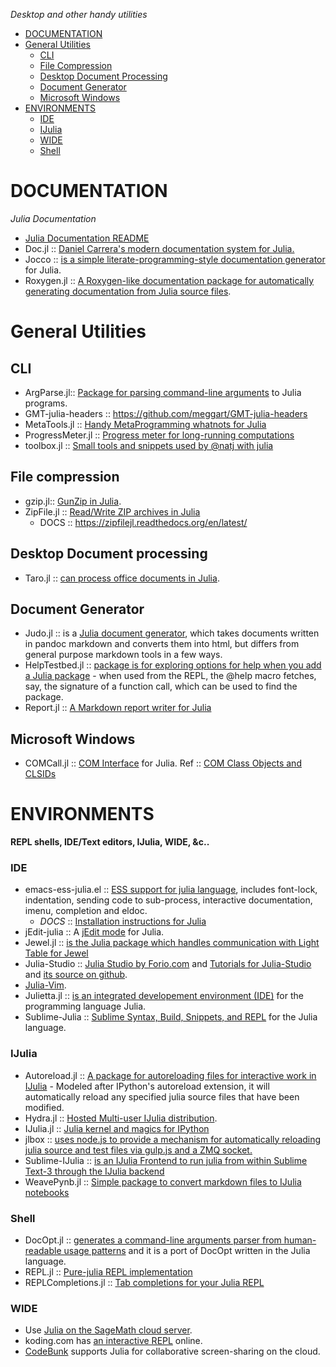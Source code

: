 *Desktop and other handy utilities*

* [DOCUMENTATION](#documentation)
* [General Utilities](#general-utilities)
   * [CLI](#cli)
   * [File Compression](#file-compression)  
   * [Desktop Document Processing](#desktop-document-processing)
   * [Document Generator](#document-generator) 
   * [Microsoft Windows](#microsoft-windows)
* [ENVIRONMENTS](#environments)    
   * [IDE](#ide)
   * [IJulia](#ijulia)
   * [WIDE](#wide)    
   * [Shell](#shell)


# DOCUMENTATION
*Julia Documentation*
* [Julia Documentation README](https://github.com/JuliaLang/julia/blob/master/doc/README.md)
* Doc.jl :: [Daniel Carrera's modern documentation system for Julia.](https://github.com/dcarrera/Doc.jl)
* Jocco :: [is a simple literate-programming-style documentation generator](http://lcw.github.com/jocco/) for Julia.
* Roxygen.jl :: [A Roxygen-like documentation package for automatically generating documentation from Julia source files](https://github.com/johnmyleswhite/Roxygen.jl).


# General Utilities 
## CLI 
* ArgParse.jl:: [Package for parsing command-line arguments](https://github.com/carlobaldassi/ArgParse.jl) to Julia programs.
* GMT-julia-headers :: https://github.com/meggart/GMT-julia-headers
* MetaTools.jl :: [Handy MetaProgramming whatnots for Julia](https://github.com/burrowsa/MetaTools.jl)
* ProgressMeter.jl :: [Progress meter for long-running computations](https://github.com/timholy/ProgressMeter.jl)
* toolbox.jl :: [Small tools and snippets used by @natj with julia](https://github.com/natj/toolbox.jl)

## File compression 
* gzip.jl:: [GunZip in Julia](https://github.com/jvns/gzip.jl).
* ZipFile.jl :: [Read/Write ZIP archives in Julia](https://github.com/fhs/ZipFile.jl)
   * DOCS :: https://zipfilejl.readthedocs.org/en/latest/

## Desktop Document processing 
* Taro.jl :: [can process office documents in Julia](https://github.com/aviks/Taro.jl).

## Document Generator 
* Judo.jl :: is a [Julia document generator](https://github.com/dcjones/Judo.jl), which takes documents written in pandoc markdown and converts them into html, but differs from general purpose markdown tools in a few ways.
* HelpTestbed.jl :: [package is for exploring options for help when you add a Julia package](https://github.com/tshort/HelpTestbed.jl) - when used from the REPL, the @help macro fetches, say, the signature of a function call, which can be used to find the package.
* Report.jl :: [A Markdown report writer for Julia](https://github.com/sveme/Report.jl)

## Microsoft Windows
* COMCall.jl :: [COM Interface](https://github.com/ihnorton/COMCall.jl) for Julia. Ref :: [COM Class Objects and CLSIDs](http://msdn.microsoft.com/en-us/library/windows/desktop/ms678406%28v=vs.85%29.aspx)


# ENVIRONMENTS
**REPL shells, IDE/Text editors, IJulia, WIDE, &c..**
### IDE
* emacs-ess-julia.el :: [ESS support for julia language](https://github.com/emacs-ess/ESS/blob/master/lisp/ess-julia.el), includes font-lock, indentation, sending code to sub-process, interactive documentation, imenu, completion and eldoc. 
   * _DOCS_ :: [Installation instructions for Julia](https://github.com/emacs-ess/ESS/wiki/Julia)
* jEdit-julia :: A [jEdit mode](https://github.com/tuckerkevin/jedit-julia) for Julia.
* Jewel.jl :: [is the Julia package which handles communication with Light Table for Jewel](https://github.com/one-more-minute/Jewel.jl) 
* Julia-Studio :: [Julia Studio by Forio.com](http://forio.com/products/julia-studio/) and [Tutorials for Julia-Studio](http://forio.com/products/julia-studio/tutorials/) and [its source on github](https://github.com/forio/julia-tutorials).
* [Julia-Vim](https://github.com/JuliaLang/julia-vim).
* Julietta.jl :: [is an integrated developement environment (IDE)](https://github.com/tknopp/Julietta.jl) for the programming language Julia.
* Sublime-Julia :: [Sublime Syntax, Build, Snippets, and REPL](https://github.com/karbarcca/Sublime-Julia) for the Julia language.

### IJulia 
* Autoreload.jl :: [A package for autoreloading files for interactive work in IJulia](https://github.com/malmaud/Autoreload.jl) - Modeled after IPython's autoreload extension, it will automatically reload any specified julia source files that have been modified. 
* Hydra.jl :: [Hosted Multi-user IJulia distribution](https://github.com/loladiro/Hydra.jl).
* IJulia.jl :: [Julia kernel and magics for IPython](https://github.com/JuliaLang/IJulia.jl)
* jlbox :: [uses node.js to provide a mechanism for automatically reloading julia source and test files via gulp.js and a ZMQ socket.](https://github.com/compressed/jlbox)
* Sublime-IJulia :: [is an IJulia Frontend to run julia from within Sublime Text-3 through the IJulia backend](https://github.com/karbarcca/Sublime-IJulia)
* WeavePynb.jl :: [Simple package to convert markdown files to IJulia notebooks](https://github.com/jverzani/WeavePynb.jl)

### Shell
* DocOpt.jl :: [generates a command-line arguments parser from human-readable usage patterns](https://github.com/bicycle1885/DocOpt.jl) and it is a port of DocOpt written in the Julia language.
* REPL.jl :: [Pure-julia REPL implementation](https://github.com/loladiro/REPL.jl)
* REPLCompletions.jl :: [Tab completions for your Julia REPL](https://github.com/loladiro/REPLCompletions.jl)

### WIDE
* Use [Julia on the SageMath cloud server](https://cloud.sagemath.com).
* koding.com has [an interactive REPL](https://koding.com/Julia) online.
* [CodeBunk](http://codebunk.com) supports Julia for collaborative screen-sharing on the cloud.
